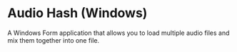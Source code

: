 # Audio Hash (Windows)

A Windows Form application that allows you to load multiple audio files and mix them together into one file.
